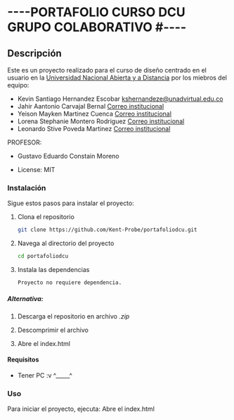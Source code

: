 # ----PORTAFOLIO CURSO DCU GRUPO COLABORATIVO #----

## Descripción
Este es un proyecto realizado para el curso de diseño centrado en el usuario
en la [Universidad Nacional Abierta y a Distancia](https://www.unad.edu.co/) por los miebros del equipo:
- Kevin Santiago Hernandez Escobar [kshernandeze@unadvirtual.edu.co](kshernandeze@unadvirtual.edu.co)
- Jahir Aantonio Carvajal Bernal [Correo institucional](kshernandeze@unadvirtual.edu.co)
- Yeison Mayken Martinez Cuenca [Correo institucional](kshernandeze@unadvirtual.edu.co)
- Lorena Stephanie Montero Rodriguez [Correo institucional](kshernandeze@unadvirtual.edu.co)
- Leonardo Stive Poveda Martinez [Correo institucional](kshernandeze@unadvirtual.edu.co)

PROFESOR:
* Gustavo Eduardo Constain Moreno

* License: MIT

### Instalación
Sigue estos pasos para instalar el proyecto:

1. Clona el repositorio
    ```bash
    git clone https://github.com/Kent-Probe/portafoliodcu.git
    ```
2. Navega al directorio del proyecto
    ```bash
    cd portafoliodcu
    ```
3. Instala las dependencias
    ```bash
    Proyecto no requiere dependencia.
    ```
##### Alternativa:
1. Descarga el repositorio en archivo *.zip*

2. Descomprimir el archivo

3. Abre el index.html

#### Requisitos
- Tener PC :v ^_____^

### Uso
Para iniciar el proyecto, ejecuta: Abre el index.html